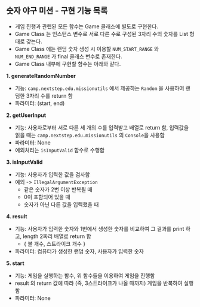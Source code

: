 ## 숫자 야구 미션 - 구현 기능 목록

- 게임 진행과 관련된 모든 함수는 Game 클래스에 별도로 구현한다.
- Game Class 는 인스턴스 변수로 서로 다른 수로 구성된 3자리 수의 숫자를 List 형태로 갖는다.
- Game Class 에는 랜덤 숫자 생성 시 이용할 ```NUM_START_RANGE``` 와 ```NUM_END_RANGE``` 가 final 클래스 변수로 존재한다.
- Game Class 내부에 구현할 함수는 아래와 같다.


__1. generateRandomNumber__
   - 기능: ```camp.nextstep.edu.missionutils``` 에서 제공하는 ```Random``` 을 사용하여 랜덤한 3자리 수를 return 함
   - 파라미터: (start, end)


__2. getUserInput__
   - 기능: 사용자로부터 서로 다른 세 개의 수를 입력받고 배열로 return 함, 입력값을 읽을 때는 ```camp.nextstep.edu.missionutils``` 의 ```Console```을 사용함
   - 파라미터: None
   - 예외처리는 ```isInputValid``` 함수로 수행함


__3. isInputValid__
  - 기능: 사용자가 입력한 값을 검사함 
  - 예외 -> ```IllegalArgumentException```
    - 같은 숫자가 2번 이상 반복될 때
    - 0이 포함되어 있을 때
    - 숫자가 아닌 다른 값을 입력했을 때


__4. result__
   - 기능: 사용자가 입력한 숫자와 1번에서 생성한 숫자를 비교하여 그 결과를 print 하고, length 2짜리 배열로 return 함
     - { 볼 개수, 스트라이크 개수 }
   - 파라미터: 컴퓨터가 생성한 랜덤 숫자, 사용자가 입력한 숫자


__5. start__
   - 기능: 게임을 실행하는 함수, 위 함수들을 이용하여 게임을 진행함
   - result 의 return 값에 따라 (즉, 3스트라이크가 나올 때까지) 게임을 반복하여 실행함
   - 파라미터: None
